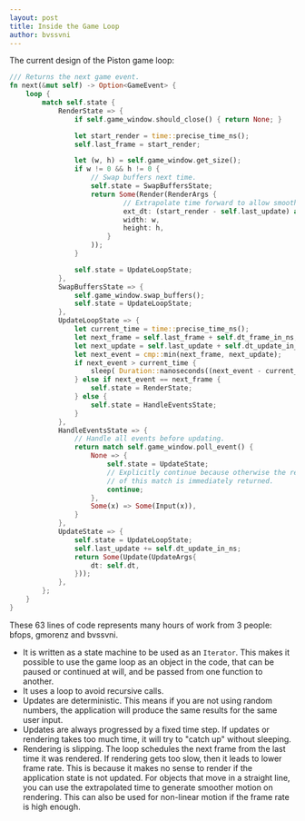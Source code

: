 ```yaml
---
layout: post
title: Inside the Game Loop
author: bvssvni
---
```


The current design of the Piston game loop:

```Rust
/// Returns the next game event.
fn next(&mut self) -> Option<GameEvent> {
    loop {
        match self.state {
            RenderState => {
                if self.game_window.should_close() { return None; }

                let start_render = time::precise_time_ns();
                self.last_frame = start_render;

                let (w, h) = self.game_window.get_size();
                if w != 0 && h != 0 {
                    // Swap buffers next time.
                    self.state = SwapBuffersState;
                    return Some(Render(RenderArgs {
                            // Extrapolate time forward to allow smooth motion.
                            ext_dt: (start_render - self.last_update) as f64 / billion as f64,
                            width: w,
                            height: h,
                        }
                    ));
                }

                self.state = UpdateLoopState;
            },
            SwapBuffersState => {
                self.game_window.swap_buffers();
                self.state = UpdateLoopState;
            },
            UpdateLoopState => {
                let current_time = time::precise_time_ns();
                let next_frame = self.last_frame + self.dt_frame_in_ns;
                let next_update = self.last_update + self.dt_update_in_ns;
                let next_event = cmp::min(next_frame, next_update);
                if next_event > current_time {
                    sleep( Duration::nanoseconds((next_event - current_time) as i32) );
                } else if next_event == next_frame {
                    self.state = RenderState;
                } else {
                    self.state = HandleEventsState;
                }
            },
            HandleEventsState => {
                // Handle all events before updating.
                return match self.game_window.poll_event() {
                    None => {
                        self.state = UpdateState;
                        // Explicitly continue because otherwise the result
                        // of this match is immediately returned.
                        continue;
                    },
                    Some(x) => Some(Input(x)),
                }
            },
            UpdateState => {
                self.state = UpdateLoopState;
                self.last_update += self.dt_update_in_ns;
                return Some(Update(UpdateArgs{
                    dt: self.dt,
                }));
            },
        };
    }
}
```

These 63 lines of code represents many hours of work from 3 people: bfops, gmorenz and bvssvni.

* It is written as a state machine to be used as an `Iterator`. This makes it possible to use the game loop as an object in the code, that can be paused or continued at will, and be passed from one function to another.
* It uses a loop to avoid recursive calls.
* Updates are deterministic. This means if you are not using random numbers, the application will produce the same results for the same user input.
* Updates are always progressed by a fixed time step. If updates or rendering takes too much time, it will try to "catch up" without sleeping.
* Rendering is slipping. The loop schedules the next frame from the last time it was rendered. If rendering gets too slow, then it leads to lower frame rate. This is because it makes no sense to render if the application state is not updated. For objects that move in a straight line, you can use the extrapolated time to generate smoother motion on rendering. This can also be used for non-linear motion if the frame rate is high enough.

